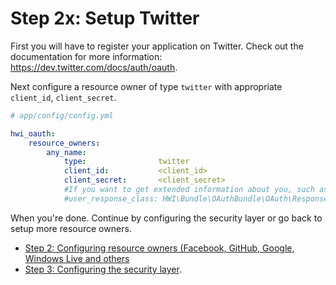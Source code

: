 Step 2x: Setup Twitter
======================
First you will have to register your application on Twitter. Check out the
documentation for more information: https://dev.twitter.com/docs/auth/oauth.

Next configure a resource owner of type `twitter` with appropriate
`client_id`, `client_secret`.

``` yaml
# app/config/config.yml

hwi_oauth:
    resource_owners:
        any_name:
            type:                twitter
            client_id:           <client_id>
            client_secret:       <client_secret>
            #If you want to get extended information about you, such as the profile picture
            #user_response_class: HWI\Bundle\OAuthBundle\OAuth\Response\AdvancedPathUserResponse
```

When you're done. Continue by configuring the security layer or go back to
setup more resource owners.

- [Step 2: Configuring resource owners (Facebook, GitHub, Google, Windows Live and others](2-configuring_resource_owners.md)
- [Step 3: Configuring the security layer](3-configuring_the_security_layer.md).
